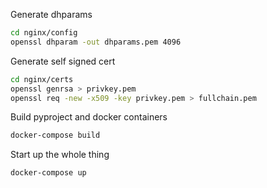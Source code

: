 Generate dhparams
```bash
cd nginx/config
openssl dhparam -out dhparams.pem 4096
```


Generate self signed cert
```bash
cd nginx/certs
openssl genrsa > privkey.pem
openssl req -new -x509 -key privkey.pem > fullchain.pem
```


Build pyproject and docker containers
```bash
docker-compose build
```



Start up the whole thing
```bash
docker-compose up
```
